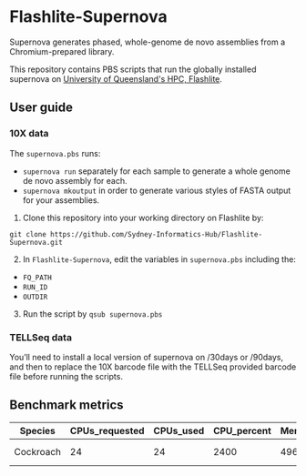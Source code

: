 # Flashlite-Supernova

Supernova generates phased, whole-genome de novo assemblies from a Chromium-prepared library.

This repository contains PBS scripts that run the globally installed supernova on [University of Queensland's HPC, Flashlite](https://rcc.uq.edu.au/flashlite). 

## User guide

### 10X data

The `supernova.pbs` runs:

* `supernova run` separately for each sample to generate a whole genome de novo assembly for each.
* `supernova mkoutput` in order to generate various styles of FASTA output for your assemblies.

1. Clone this repository into your working directory on Flashlite by: 

  `git clone https://github.com/Sydney-Informatics-Hub/Flashlite-Supernova.git`

2. In `Flashlite-Supernova`, edit the variables in `supernova.pbs` including the:

* `FQ_PATH`
* `RUN_ID`
* `OUTDIR`

3. Run the script by `qsub supernova.pbs`

### TELLSeq data

You’ll need to install a local version of supernova on /30days or /90days, and then to replace the 10X barcode file with the TELLSeq provided barcode file before running the scripts.

## Benchmark metrics

| Species   | CPUs_requested | CPUs_used | CPU_percent | Mem_requested | Mem_used    | VMem_used   | CPUtime   | CPUtime_mins | Walltime_req | Walltime_used | Walltime_mins | JobFS_req | JobFS_used | Efficiency | Service_units(1*CPU_hours) | Queue | Account   | ExitStatus |
|-----------|----------------|-----------|-------------|---------------|-------------|-------------|-----------|--------------|--------------|---------------|---------------|-----------|------------|------------|----------------------------|-------|-----------|------------|
| Cockroach | 24             | 24        | 2400        | 496gb         | 158606368kb | 305991020kb | 830:26:04 | 49826.07     | 336:00:00    | 61:34:24      | 3694.4        | NA        | NA         | 0.56       | 830.43                     | Long  | qris-user | 0          |
